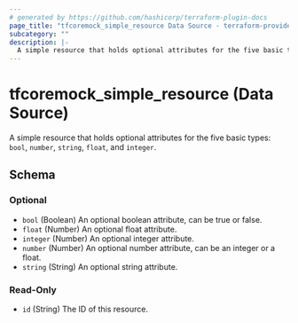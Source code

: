 ```yaml
---
# generated by https://github.com/hashicorp/terraform-plugin-docs
page_title: "tfcoremock_simple_resource Data Source - terraform-provider-mock"
subcategory: ""
description: |-
  A simple resource that holds optional attributes for the five basic types: bool, number, string, float, and integer.
---
```


# tfcoremock_simple_resource (Data Source)

A simple resource that holds optional attributes for the five basic types: `bool`, `number`, `string`, `float`, and `integer`.



<!-- schema generated by tfplugindocs -->
## Schema

### Optional

- `bool` (Boolean) An optional boolean attribute, can be true or false.
- `float` (Number) An optional float attribute.
- `integer` (Number) An optional integer attribute.
- `number` (Number) An optional number attribute, can be an integer or a float.
- `string` (String) An optional string attribute.

### Read-Only

- `id` (String) The ID of this resource.


